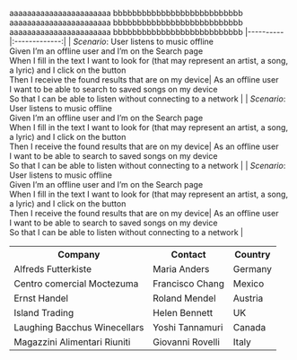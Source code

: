aaaaaaaaaaaaaaaaaaaaaaa bbbbbbbbbbbbbbbbbbbbbbbbbbb
aaaaaaaaaaaaaaaaaaaaaaa bbbbbbbbbbbbbbbbbbbbbbbbbbb
aaaaaaaaaaaaaaaaaaaaaaa bbbbbbbbbbbbbbbbbbbbbbbbbbb
|----------|:-------------:|
| *Scenario*: User listens to music offline </br> Given I’m an offline user and I’m on the Search page </br> When I fill in  the text I want to look for (that may represent an artist, a song, a lyric) and I click on the button </br> Then I receive the found results that are on my device| As an offline user </br> I want to be able to search to saved songs on my device </br> So that I can be able to listen without connecting to a network |
| *Scenario*: User listens to music offline </br> Given I’m an offline user and I’m on the Search page </br> When I fill in  the text I want to look for (that may represent an artist, a song, a lyric) and I click on the button </br> Then I receive the found results that are on my device| As an offline user </br> I want to be able to search to saved songs on my device </br> So that I can be able to listen without connecting to a network |
| *Scenario*: User listens to music offline </br> Given I’m an offline user and I’m on the Search page </br> When I fill in  the text I want to look for (that may represent an artist, a song, a lyric) and I click on the button </br> Then I receive the found results that are on my device| As an offline user </br> I want to be able to search to saved songs on my device </br> So that I can be able to listen without connecting to a network |
<table>
  <tr>
    <th>Company</th>
    <th>Contact</th>
    <th>Country</th>
  </tr>
  <tr>
    <td>Alfreds Futterkiste</td>
    <td>Maria Anders</td>
    <td>Germany</td>
  </tr>
  <tr>
    <td>Centro comercial Moctezuma</td>
    <td>Francisco Chang</td>
    <td>Mexico</td>
  </tr>
  <tr>
    <td>Ernst Handel</td>
    <td>Roland Mendel</td>
    <td>Austria</td>
  </tr>
  <tr>
    <td>Island Trading</td>
    <td>Helen Bennett</td>
    <td>UK</td>
  </tr>
  <tr>
    <td>Laughing Bacchus Winecellars</td>
    <td>Yoshi Tannamuri</td>
    <td>Canada</td>
  </tr>
  <tr>
    <td>Magazzini Alimentari Riuniti</td>
    <td>Giovanni Rovelli</td>
    <td>Italy</td>
  </tr>
</table>
